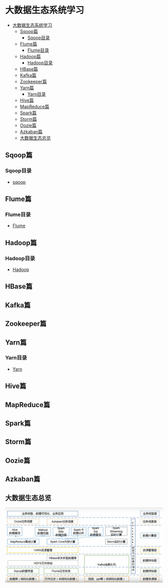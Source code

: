# 大数据生态系统学习
<!-- TOC -->

- [大数据生态系统学习](#%e5%a4%a7%e6%95%b0%e6%8d%ae%e7%94%9f%e6%80%81%e7%b3%bb%e7%bb%9f%e5%ad%a6%e4%b9%a0)
  - [Sqoop篇](#sqoop%e7%af%87)
    - [Sqoop目录](#sqoop%e7%9b%ae%e5%bd%95)
  - [Flume篇](#flume%e7%af%87)
    - [Flume目录](#flume%e7%9b%ae%e5%bd%95)
  - [Hadoop篇](#hadoop%e7%af%87)
    - [Hadoop目录](#hadoop%e7%9b%ae%e5%bd%95)
  - [HBase篇](#hbase%e7%af%87)
  - [Kafka篇](#kafka%e7%af%87)
  - [Zookeeper篇](#zookeeper%e7%af%87)
  - [Yarn篇](#yarn%e7%af%87)
    - [Yarn目录](#yarn%e7%9b%ae%e5%bd%95)
  - [Hive篇](#hive%e7%af%87)
  - [MapReduce篇](#mapreduce%e7%af%87)
  - [Spark篇](#spark%e7%af%87)
  - [Storm篇](#storm%e7%af%87)
  - [Oozie篇](#oozie%e7%af%87)
  - [Azkaban篇](#azkaban%e7%af%87)
  - [<i class="icon-desktop"></i> 大数据生态总览](#i-class%22icon-desktop%22i-%e5%a4%a7%e6%95%b0%e6%8d%ae%e7%94%9f%e6%80%81%e6%80%bb%e8%a7%88)

<!-- /TOC -->
## Sqoop篇

### Sqoop目录
   
  - [sqoop ](./Sqoop/README.md)
 
## Flume篇

### Flume目录
   
  - [Flume ](./Flume/README.md)
  
## Hadoop篇

### Hadoop目录
  - [Hadoop ](./Hadoop/README.md)

## HBase篇


## Kafka篇

## Zookeeper篇

## Yarn篇

### Yarn目录
  - [Yarn ](./Yarn/README.md)

## Hive篇

## MapReduce篇

## Spark篇


## Storm篇


## Oozie篇

## Azkaban篇

## <i class="icon-desktop"></i> 大数据生态总览

![](https://raw.githubusercontent.com/Syncma/Figurebed/master/img/bigdata.png)

